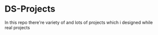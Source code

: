 # DS-Projects
In this repo there're variety of and lots of projects which i designed while real projects

